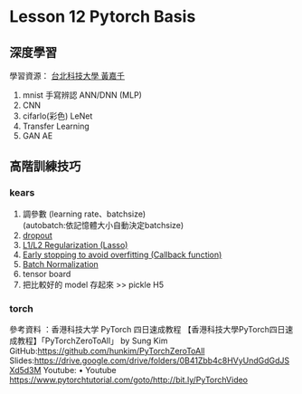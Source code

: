 # Lesson 12 Pytorch Basis

## 深度學習
學習資源： [台北科技大學 黃嘉千](https://github.com/taipeitechmmslab/MMSLAB-TF2)

1. mnist 手寫辨認 ANN/DNN (MLP)
2. CNN
3. cifarlo(彩色) LeNet
4. Transfer Learning
5. GAN AE

## 高階訓練技巧
### kears
1. 調參數 (learning rate、batchsize)  
   (autobatch:依記憶體大小自動決定batchsize)
2. [dropout](https://www.educba.com/pytorch-dropout/)
3. [L1/L2 Regularization (Lasso)](https://github.com/poojamahajan0712/medium_blog/blob/master/regularisation/MNIST_with_L1_%26_L2_Regularisation.ipynb)
4.  [Early stopping to avoid overfitting (Callback function)](https://stackoverflow.com/questions/71998978/early-stopping-in-pytorch)
5. [Batch Normalization](https://github.com/christianversloot/machine-learning-articles/blob/main/batch-normalization-with-pytorch.md)
6. tensor board
7. 把比較好的 model 存起來 >> pickle H5

### torch
參考資料 ：⾹港科技⼤学 PyTorch 四⽇速成教程
【⾹港科技⼤學PyTorch四⽇速成教程】「PyTorchZeroToAll」 by Sung Kim
GitHub:https://github.com/hunkim/PyTorchZeroToAll
Slides:https://drive.google.com/drive/folders/0B41Zbb4c8HVyUndGdGdJSXd5d3M
Youtube: • Youtube https://www.pytorchtutorial.com/goto/http://bit.ly/PyTorchVideo
